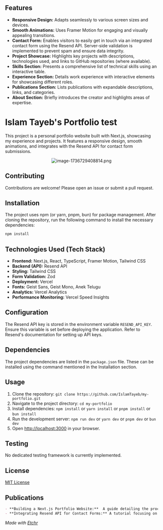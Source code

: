 ## Features
* **Responsive Design:** Adapts seamlessly to various screen sizes and devices.
* **Smooth Animations:** Uses Framer Motion for engaging and visually appealing transitions.
* **Contact Form:** Enables visitors to easily get in touch via an integrated contact form using the Resend API.  Server-side validation is implemented to prevent spam and ensure data integrity.
* **Project Showcase:**  Highlights key projects with descriptions, technologies used, and links to GitHub repositories (where available).
* **Skills Section:**  Presents a comprehensive list of technical skills using an interactive table.
* **Experience Section:**  Details work experience with interactive elements for showcasing different roles.
* **Publications Section:**  Lists publications with expandable descriptions, links, and categories.
* **About Section:** Briefly introduces the creator and highlights areas of expertise.

# Islam Tayeb's Portfolio test
This project is a personal portfolio website built with Next.js, showcasing my experience and projects.  It features a responsive design, smooth animations, and integrates with the Resend API for contact form submissions.
<div align="center">
<img src="https://github.com/IslamTayeb/personal-website/blob/main/image-1736729408814.png?raw=true" alt="image-1736729408814.png" />
</div>


## Contributing
Contributions are welcome! Please open an issue or submit a pull request.

## Installation
The project uses npm (or yarn, pnpm, bun) for package management.  After cloning the repository, run the following command to install the necessary dependencies:

```bash
npm install
```

## Technologies Used (Tech Stack)
* **Frontend:** Next.js, React, TypeScript, Framer Motion, Tailwind CSS
* **Backend (API):** Resend API
* **Styling:** Tailwind CSS
* **Form Validation:** Zod
* **Deployment:** Vercel
* **Fonts:** Geist Sans, Geist Mono, Anek Telugu
* **Analytics:** Vercel Analytics
* **Performance Monitoring:** Vercel Speed Insights

## Configuration
The Resend API key is stored in the environment variable `RESEND_API_KEY`.  Ensure this variable is set before deploying the application.  Refer to Resend's documentation for setting up API keys.

## Dependencies
The project dependencies are listed in the `package.json` file.  These can be installed using the command mentioned in the Installation section.

## Usage
1. Clone the repository: `git clone https://github.com/IslamTayeb/my-portfolio.git`
2. Navigate to the project directory: `cd my-portfolio`
3. Install dependencies: `npm install` or `yarn install` or `pnpm install` or `bun install`
4. Run the development server: `npm run dev` or `yarn dev` or `pnpm dev` or `bun dev`
5. Open [http://localhost:3000](http://localhost:3000) in your browser.

## Testing
No dedicated testing framework is currently implemented.

## License
[MIT License](LICENSE)

## Publications
```markdown
- **Building a Next.js Portfolio Website:**  A guide detailing the process of creating a responsive and interactive portfolio website using Next.js, React, and Tailwind CSS.  [Link to Blog Post/Article](Optional Link)
- **Integrating Resend API for Contact Forms:** A tutorial focusing on secure contact form implementation with server-side validation using the Resend API and Next.js. [Link to Blog Post/Article](Optional Link)

```

*Made with [Etchr](https://etchr.dev)*